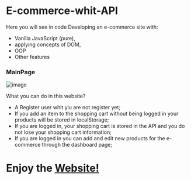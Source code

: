 # E-commerce-whit-API

Here you will see in code Developing an e-commerce site with:
- Vanilla JavaScript (pure), 
- applying concepts of DOM, 
- OOP 
- Other features

### MainPage

![image](https://user-images.githubusercontent.com/99503278/169727058-c4db1ceb-4d51-4ccf-a12b-502a7e80e25d.png)



What you can do in this website?

- A Register user whit yiu are not register yet;
- If you add an item to the shopping cart without being logged in your products will be stored in localStorage;
- If you are logged in, your shopping cart is stored in the API and you do not lose your shopping cart information;
- If you are logged in you can add and edit new products for the e-commerce through the dashboard page;
 
 # Enjoy the [Website!](https://saamu192.github.io/E-commerce-whit-API/)
